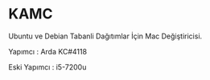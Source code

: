 # KAMC

Ubuntu ve Debian Tabanli Dağıtımlar İçin Mac Değiştiricisi.

Yapımcı : Arda KC#4118

Eski Yapımcı : i5-7200u
